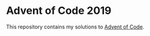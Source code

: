# Advent of Code 2019
This repository contains my solutions to [Advent of Code](https://adventofcode.com/).
